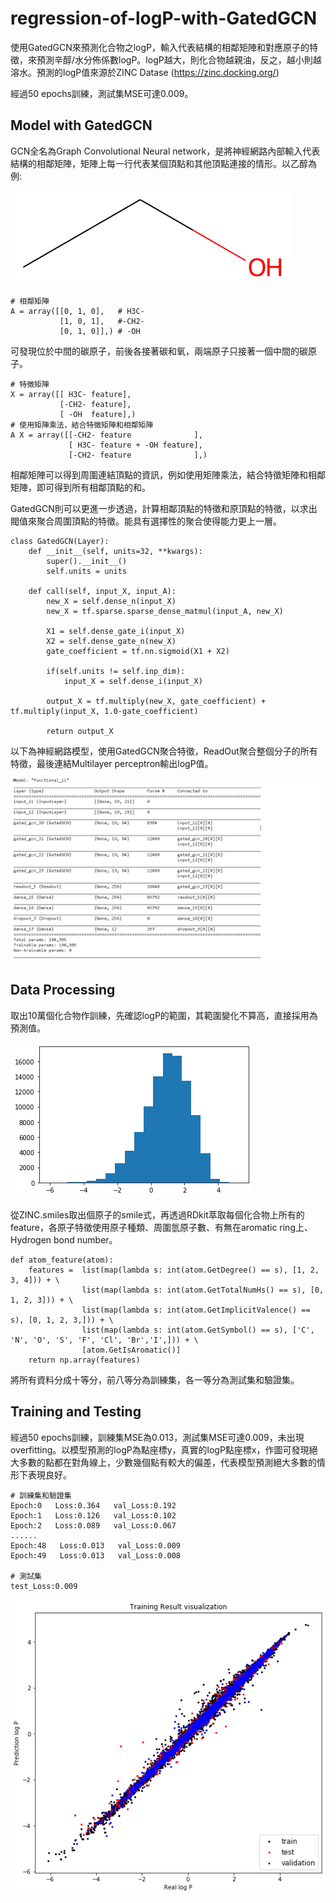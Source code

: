 # regression-of-logP-with-GatedGCN

使用GatedGCN來預測化合物之logP，輸入代表結構的相鄰矩陣和對應原子的特徵，來預測辛醇/水分佈係數logP。logP越大，則化合物越親油，反之，越小則越溶水。預測的logP值來源於ZINC Datase (https://zinc.docking.org/)
    
經過50 epochs訓練，測試集MSE可達0.009。

## Model with GatedGCN 

GCN全名為Graph Convolutional Neural network，是將神經網路內部輸入代表結構的相鄰矩陣，矩陣上每一行代表某個頂點和其他頂點連接的情形。以乙醇為例:

![image](img/mol2.png)

```
# 相鄰矩陣 
A = array([[0, 1, 0],   # H3C- 
           [1, 0, 1],   #-CH2-
           [0, 1, 0]],) # -OH
```

可發現位於中間的碳原子，前後各接著碳和氧，兩端原子只接著一個中間的碳原子。

```
# 特徵矩陣
X = array([[ H3C- feature],   
           [-CH2- feature],   
           [ -OH  feature],)
# 使用矩陣乘法，結合特徵矩陣和相鄰矩陣
A X = array([[-CH2- feature              ],
             [ H3C- feature + -OH feature], 
             [-CH2- feature              ],)
```

相鄰矩陣可以得到周圍連結頂點的資訊，例如使用矩陣乘法，結合特徵矩陣和相鄰矩陣，即可得到所有相鄰頂點的和。

GatedGCN則可以更進一步透過，計算相鄰頂點的特徵和原頂點的特徵，以求出閥值來聚合周圍頂點的特徵。能具有選擇性的聚合使得能力更上一層。

```
class GatedGCN(Layer):
    def __init__(self, units=32, **kwargs):
        super().__init__()
        self.units = units

    def call(self, input_X, input_A):
        new_X = self.dense_n(input_X)
        new_X = tf.sparse.sparse_dense_matmul(input_A, new_X)
        
        X1 = self.dense_gate_i(input_X)
        X2 = self.dense_gate_n(new_X)
        gate_coefficient = tf.nn.sigmoid(X1 + X2)

        if(self.units != self.inp_dim):
            input_X = self.dense_i(input_X)
            
        output_X = tf.multiply(new_X, gate_coefficient) + tf.multiply(input_X, 1.0-gate_coefficient)        
        
        return output_X
```

以下為神經網路模型，使用GatedGCN聚合特徵，ReadOut聚合整個分子的所有特徵，最後連結Multilayer perceptron輸出logP值。

![image](img/Model.png)

## Data Processing

取出10萬個化合物作訓練，先確認logP的範圍，其範圍變化不算高，直接採用為預測值。

![image](img/logP.png)

從ZINC.smiles取出個原子的smile式，再透過RDkit萃取每個化合物上所有的feature，各原子特徵使用原子種類、周圍氫原子數、有無在aromatic ring上、Hydrogen bond number。

```
def atom_feature(atom):
    features =  list(map(lambda s: int(atom.GetDegree() == s), [1, 2, 3, 4])) + \
                list(map(lambda s: int(atom.GetTotalNumHs() == s), [0, 1, 2, 3])) + \
                list(map(lambda s: int(atom.GetImplicitValence() == s), [0, 1, 2, 3,])) + \
                list(map(lambda s: int(atom.GetSymbol() == s), ['C', 'N', 'O', 'S', 'F', 'Cl', 'Br','I',])) + \
                [atom.GetIsAromatic()]
    return np.array(features)
```

將所有資料分成十等分，前八等分為訓練集，各一等分為測試集和驗證集。

## Training and Testing

經過50 epochs訓練，訓練集MSE為0.013，測試集MSE可達0.009，未出現overfitting。以模型預測的logP為點座標y，真實的logP點座標x，作圖可發現絕大多數的點都在對角線上，少數幾個點有較大的偏差，代表模型預測絕大多數的情形下表現良好。

```
# 訓練集和驗證集
Epoch:0   Loss:0.364   val_Loss:0.192
Epoch:1   Loss:0.126   val_Loss:0.102
Epoch:2   Loss:0.089   val_Loss:0.067
......
Epoch:48   Loss:0.013   val_Loss:0.009
Epoch:49   Loss:0.013   val_Loss:0.008

# 測試集
test_Loss:0.009
```

![image](img/result.png)





